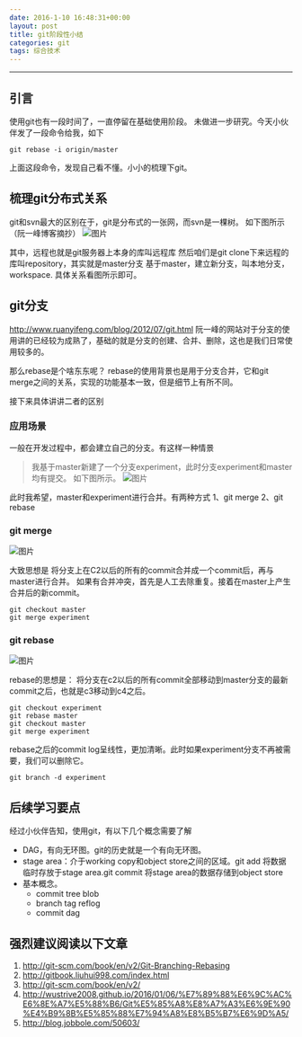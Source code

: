 ```yaml
---
date: 2016-1-10 16:48:31+00:00
layout: post
title: git阶段性小结
categories: git
tags: 综合技术
---
```





----------




## 引言

使用git也有一段时间了，一直停留在基础使用阶段。
未做进一步研究。今天小伙伴发了一段命令给我，如下

    git rebase -i origin/master

上面这段命令，发现自己看不懂。小小的梳理下git。

## 梳理git分布式关系

git和svn最大的区别在于，git是分布式的一张网，而svn是一棵树。
如下图所示（阮一峰博客摘抄）
![图片](http://bos.nj.bpc.baidu.com/v1/agroup/817767b1b21cc673fabea365f1013d9f843e0d93)

其中，远程也就是git服务器上本身的库叫远程库
然后咱们是git clone下来远程的库叫repository，其实就是master分支
基于master，建立新分支，叫本地分支，workspace.
具体关系看图所示即可。


## git分支
http://www.ruanyifeng.com/blog/2012/07/git.html
阮一峰的网站对于分支的使用讲的已经较为成熟了，基础的就是分支的创建、合并、删除，这也是我们日常使用较多的。

那么rebase是个啥东东呢？
rebase的使用背景也是用于分支合并，它和git merge之间的关系，实现的功能基本一致，但是细节上有所不同。

接下来具体讲讲二者的区别


### 应用场景
一般在开发过程中，都会建立自己的分支。有这样一种情景
> 我基于master新建了一个分支experiment，此时分支experiment和master均有提交。
> 如下图所示。
![图片](http://bos.nj.bpc.baidu.com/v1/agroup/bbf6be304c6257dd3622923c768cab20c9f568db)

此时我希望，master和experiment进行合并。有两种方式
1、git merge
2、git rebase

### git merge
![图片](http://bos.nj.bpc.baidu.com/v1/agroup/64dc656a35a725a58c465a80841acfa2b0e33bae)

大致思想是
将分支上在C2以后的所有的commit合并成一个commit后，再与master进行合并。
如果有合并冲突，首先是人工去除重复。接着在master上产生合并后的新commit。

    git checkout master
    git merge experiment

### git rebase
![图片](http://bos.nj.bpc.baidu.com/v1/agroup/d80723afcbb079a652ebc6a1814d05e4c2d44ec9)

rebase的思想是：
将分支在c2以后的所有commit全部移动到master分支的最新commit之后，也就是c3移动到c4之后。

    git checkout experiment
    git rebase master
    git checkout master
    git merge experiment

rebase之后的commit log呈线性，更加清晰。此时如果experiment分支不再被需要，我们可以删除它。

    git branch -d experiment


## 后续学习要点
经过小伙伴告知，使用git，有以下几个概念需要了解

 - DAG，有向无环图。git的历史就是一个有向无环图。
 - stage area：介于working copy和object store之间的区域。git add 将数据临时存放于stage area.git commit 将stage area的数据存储到object store
 - 基本概念。
	 - commit tree blob
	 - branch tag reflog
	 - commit dag

## 强烈建议阅读以下文章

1. http://git-scm.com/book/en/v2/Git-Branching-Rebasing 
2. http://gitbook.liuhui998.com/index.html
3. http://git-scm.com/book/en/v2/
4. http://wustrive2008.github.io/2016/01/06/%E7%89%88%E6%9C%AC%E6%8E%A7%E5%88%B6/Git%E5%85%A8%E8%A7%A3%E6%9E%90%E4%B9%8B%E5%85%88%E7%94%A8%E8%B5%B7%E6%9D%A5/
5. http://blog.jobbole.com/50603/
